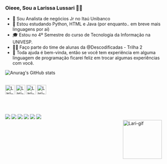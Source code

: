 ### Oieee, Sou a Larissa Lussari 👋😍

- 🔭 Sou Analista de negócios Jr no Itaú Unibanco
- 🌱 Estou estudando Python, HTML e Java (por enquanto.. em breve mais linguagens por ai)
- 🎓 Estou no 4º Semestre do curso de Tecnologia da Informação na UNIVESP.
- 👩‍💻 Faço parte do time de alunas da @Descodificadas - Trilha 2
- 🤔 Toda ajuda é bem-vinda, então se você tem experiência em alguma linguagem de programação ficarei feliz em trocar algumas experiências com você.

![Anurag's GitHub stats](https://github-readme-stats.vercel.app/api?username=Larilussari&show_icons=true&theme=radical)  

<div style= "display: inline_block"><br>
<img align="center" alt="Lari-Py" height="30" widht= "40" src="https://cdn.jsdelivr.net/gh/devicons/devicon@latest/icons/python/python-original.svg">
<img align="center" alt="Lari-Py" height="30" widht= "40" src="https://cdn.jsdelivr.net/gh/devicons/devicon@latest/icons/html5/html5-original-wordmark.svg">
<img align="center" alt="Lari-Py" height="30" widht= "40" src="https://cdn.jsdelivr.net/gh/devicons/devicon@latest/icons/java/java-original-wordmark.svg">
<img align="center" alt="Lari-Py" height="30" widht= "40" src="https://cdn.jsdelivr.net/gh/devicons/devicon@latest/icons/css3/css3-original-wordmark.svg">   
</div>
<br>
<br>

##

<div>
  <a href= "mailto:larissalussari@outlook.com"><img src="https://img.shields.io/badge/Gmail-D14836?style=for-the-badge&logo=gmail&logoColor=white" target="_blank"></a>
  <a href= "https://br.linkedin.com/in/larissa-lussari-7771a690" target="_blank"><img src="https://img.shields.io/badge/LinkedIn-0077B5?style=for-the-badge&logo=linkedin&logoColor=white" target="_blank"></a>
  <a href= "https://www.instagram.com/lalalussari"><img src="https://img.shields.io/badge/Instagram-E4405F?style=for-the-badge&logo=instagram&logoColor=white" target="_blank"></a>
   <a href= "https://www.facebook.com/larissa.lussari.1/"><img src="https://img.shields.io/badge/Facebook-1877F2?style=for-the-badge&logo=facebook&logoColor=white" target="_blank"></a>
    <a href= "https://www.tiktok.com/@larissalussari"><img src="https://img.shields.io/badge/TikTok-000000?style=for-the-badge&logo=tiktok&logoColor=white" target="_blank"></a>
  <a href= " wa.me/+5511952813408"><img src="https://img.shields.io/badge/WhatsApp-25D366?style=for-the-badge&logo=whatsapp&logoColor=white" target="_blank"></a>
</div>
<div>
  <a href="https://picasion.com/"><img align="right" alt="Lari-gif" src="https://i.picasion.com/pic92/a5b7863c98ef429adb2e26539ce2315e.gif" width="125" height="125" border="0" alt="https://picasion.com/" /></a>
</div>
          





